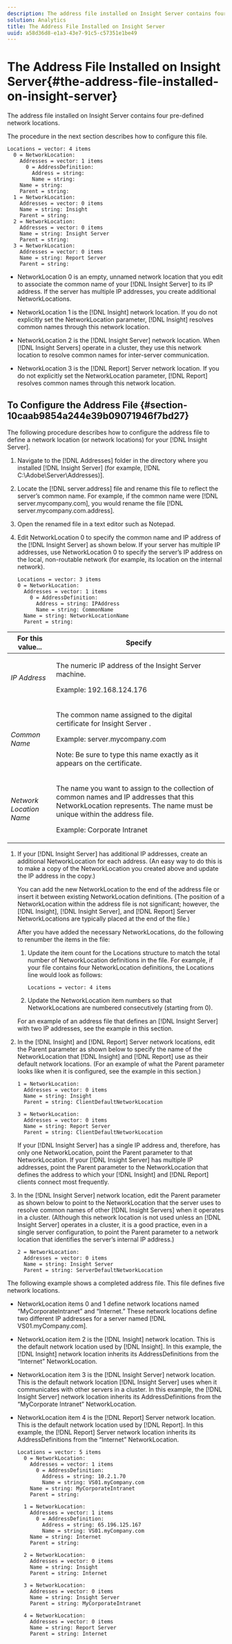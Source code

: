 ```yaml
---
description: The address file installed on Insight Server contains four pre-defined network locations.
solution: Analytics
title: The Address File Installed on Insight Server
uuid: a58d36d8-e1a3-43e7-91c5-c57351e1be49
---
```


# The Address File Installed on Insight Server{#the-address-file-installed-on-insight-server}

The address file installed on Insight Server contains four pre-defined network locations.

The procedure in the next section describes how to configure this file.

```
Locations = vector: 4 items  
  0 = NetworkLocation:  
    Addresses = vector: 1 items 
      0 = AddressDefinition:  
        Address = string:  
        Name = string:  
    Name = string:  
    Parent = string:  
  1 = NetworkLocation:  
    Addresses = vector: 0 items 
    Name = string: Insight 
    Parent = string:  
  2 = NetworkLocation:  
    Addresses = vector: 0 items 
    Name = string: Insight Server 
    Parent = string: 
  3 = NetworkLocation:  
    Addresses = vector: 0 items 
    Name = string: Report Server 
    Parent = string:
```

* NetworkLocation 0 is an empty, unnamed network location that you edit to associate the common name of your [!DNL Insight Server] to its IP address. If the server has multiple IP addresses, you create additional NetworkLocations. 
* NetworkLocation 1 is the [!DNL Insight] network location. If you do not explicitly set the NetworkLocation parameter, [!DNL Insight] resolves common names through this network location. 

* NetworkLocation 2 is the [!DNL Insight Server] network location. When [!DNL Insight Servers] operate in a cluster, they use this network location to resolve common names for inter-server communication. 

* NetworkLocation 3 is the [!DNL Report] Server network location. If you do not explicitly set the NetworkLocation parameter, [!DNL Report] resolves common names through this network location.

## To Configure the Address File {#section-10caab9854a244e39b09071946f7bd27}

The following procedure describes how to configure the address file to define a network location (or network locations) for your [!DNL Insight Server].

1. Navigate to the [!DNL Addresses] folder in the directory where you installed [!DNL Insight Server] (for example, [!DNL C:\Adobe\Server\Addresses)]. 

1. Locate the [!DNL server.address] file and rename this file to reflect the server’s common name. For example, if the common name were [!DNL server.mycompany.com], you would rename the file [!DNL server.mycompany.com.address]. 

1. Open the renamed file in a text editor such as Notepad. 
1. Edit NetworkLocation 0 to specify the common name and IP address of the [!DNL Insight Server] as shown below. If your server has multiple IP addresses, use NetworkLocation 0 to specify the server’s IP address on the local, non-routable network (for example, its location on the internal network). 

   ```
   Locations = vector: 3 items 
   0 = NetworkLocation: 
     Addresses = vector: 1 items 
       0 = AddressDefinition: 
         Address = string: IPAddress 
         Name = string: CommonName 
     Name = string: NetworkLocationName 
     Parent = string: 
   
   ```

<table id="table_02C2A1630CCD40C4A51B314C3CB683F1"> 
 <thead> 
  <tr> 
   <th colname="col1" class="entry"> For this value... </th> 
   <th colname="col2" class="entry"> Specify </th> 
  </tr> 
 </thead>
 <tbody> 
  <tr> 
   <td colname="col1"> <i>IP Address</i> </td> 
   <td colname="col2"> <p>The numeric IP address of the <span class="keyword"> Insight Server </span> machine. </p> <p>Example: 192.168.124.176 </p> </td> 
  </tr> 
  <tr> 
   <td colname="col1"> <i>Common Name </i> </td> 
   <td colname="col2"> <p>The common name assigned to the digital certificate for <span class="keyword"> Insight Server </span>. </p> <p>Example: <span class="filepath"> server.mycompany.com </span></p> <p>Note: Be sure to type this name exactly as it appears on the certificate. </p> </td> 
  </tr> 
  <tr> 
   <td colname="col1"> <i>Network Location Name </i> </td> 
   <td colname="col2"> <p>The name you want to assign to the collection of common names and IP addresses that this NetworkLocation represents. The name must be unique within the address file. </p> <p>Example: Corporate Intranet </p> </td> 
  </tr> 
 </tbody> 
</table>

1. If your [!DNL Insight Server] has additional IP addresses, create an additional NetworkLocation for each address. (An easy way to do this is to make a copy of the NetworkLocation you created above and update the IP address in the copy.)

   You can add the new NetworkLocation to the end of the address file or insert it between existing NetworkLocation definitions. (The position of a NetworkLocation within the address file is not significant; however, the [!DNL Insight], [!DNL Insight Server], and [!DNL Report] Server NetworkLocations are typically placed at the end of the file.)

   After you have added the necessary NetworkLocations, do the following to renumber the items in the file:

    1. Update the item count for the Locations structure to match the total number of NetworkLocation definitions in the file. For example, if your file contains four NetworkLocation definitions, the Locations line would look as follows:

       ```    
       Locations = vector: 4 items
       ```

    1. Update the NetworkLocation item numbers so that NetworkLocations are numbered consecutively (starting from 0).

   For an example of an address file that defines an [!DNL Insight Server] with two IP addresses, see the example in this section. 

1. In the [!DNL Insight] and [!DNL Report] Server network locations, edit the Parent parameter as shown below to specify the name of the NetworkLocation that [!DNL Insight] and [!DNL Report] use as their default network locations. (For an example of what the Parent parameter looks like when it is configured, see the example in this section.) 

   ```
   1 = NetworkLocation:  
     Addresses = vector: 0 items 
     Name = string: Insight 
     Parent = string: ClientDefaultNetworkLocation 
    
   3 = NetworkLocation:  
     Addresses = vector: 0 items 
     Name = string: Report Server 
     Parent = string: ClientDefaultNetworkLocation
   ```

   If your [!DNL Insight Server] has a single IP address and, therefore, has only one NetworkLocation, point the Parent parameter to that NetworkLocation. If your [!DNL Insight Server] has multiple IP addresses, point the Parent parameter to the NetworkLocation that defines the address to which your [!DNL Insight] and [!DNL Report] clients connect most frequently. 

1. In the [!DNL Insight Server] network location, edit the Parent parameter as shown below to point to the NetworkLocation that the server uses to resolve common names of other [!DNL Insight Servers] when it operates in a cluster. (Although this network location is not used unless an [!DNL Insight Server] operates in a cluster, it is a good practice, even in a single server configuration, to point the Parent parameter to a network location that identifies the server’s internal IP address.) 

   ```
   2 = NetworkLocation:  
     Addresses = vector: 0 items 
     Name = string: Insight Server 
     Parent = string: ServerDefaultNetworkLocation
   ```

The following example shows a completed address file. This file defines five network locations.

* NetworkLocation items 0 and 1 define network locations named “MyCorporateIntranet” and “Internet.” These network locations define two different IP addresses for a server named [!DNL VS01.myCompany.com]. 
* NetworkLocation item 2 is the [!DNL Insight] network location. This is the default network location used by [!DNL Insight]. In this example, the [!DNL Insight] network location inherits its AddressDefinitions from the “Internet” NetworkLocation. 

* NetworkLocation item 3 is the [!DNL Insight Server] network location. This is the default network location [!DNL Insight Server] uses when it communicates with other servers in a cluster. In this example, the [!DNL Insight Server] network location inherits its AddressDefinitions from the “MyCorporate Intranet” NetworkLocation. 

* NetworkLocation item 4 is the [!DNL Report] Server network location. This is the default network location used by [!DNL Report]. In this example, the [!DNL Report] Server network location inherits its AddressDefinitions from the “Internet” NetworkLocation. 

  ```
  Locations = vector: 5 items 
    0 = NetworkLocation:  
      Addresses = vector: 1 items 
        0 = AddressDefinition:  
          Address = string: 10.2.1.70 
          Name = string: VS01.myCompany.com 
      Name = string: MyCorporateIntranet 
      Parent = string:  
   
    1 = NetworkLocation:  
      Addresses = vector: 1 items 
        0 = AddressDefinition:  
          Address = string: 65.196.125.167 
          Name = string: VS01.myCompany.com 
      Name = string: Internet 
      Parent = string: 
   
    2 = NetworkLocation:  
      Addresses = vector: 0 items 
      Name = string: Insight 
      Parent = string: Internet 
   
    3 = NetworkLocation:  
      Addresses = vector: 0 items 
      Name = string: Insight Server 
      Parent = string: MyCorporateIntranet 
   
    4 = NetworkLocation:  
      Addresses = vector: 0 items 
      Name = string: Report Server 
      Parent = string: Internet
  ```

